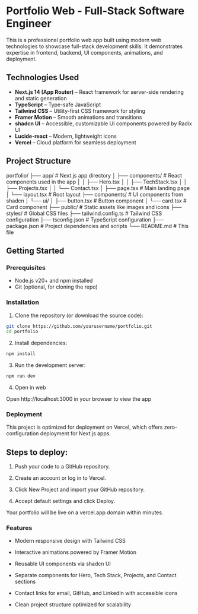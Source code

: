 # Portfolio Web - Full-Stack Software Engineer

This is a professional portfolio web app built using modern web technologies to showcase full-stack development skills. It demonstrates expertise in frontend, backend, UI components, animations, and deployment.

## Technologies Used

- **Next.js 14 (App Router)** – React framework for server-side rendering and static generation  
- **TypeScript** – Type-safe JavaScript  
- **Tailwind CSS** – Utility-first CSS framework for styling  
- **Framer Motion** – Smooth animations and transitions  
- **shadcn UI** – Accessible, customizable UI components powered by Radix UI  
- **Lucide-react** – Modern, lightweight icons  
- **Vercel** – Cloud platform for seamless deployment

## Project Structure
portfolio/
├── app/ # Next.js app directory
│ ├── components/ # React components used in the app
│ │ ├── Hero.tsx
│ │ ├── TechStack.tsx
│ │ ├── Projects.tsx
│ │ └── Contact.tsx
│ ├── page.tsx # Main landing page
│ └── layout.tsx # Root layout
├── components/ # UI components from shadcn
│ └── ui/
│ ├── button.tsx # Button component
│ └── card.tsx # Card component
├── public/ # Static assets like images and icons
├── styles/ # Global CSS files
├── tailwind.config.ts # Tailwind CSS configuration
├── tsconfig.json # TypeScript configuration
├── package.json # Project dependencies and scripts
└── README.md # This file

## Getting Started

### Prerequisites

- Node.js v20+ and npm installed  
- Git (optional, for cloning the repo)

### Installation

1. Clone the repository (or download the source code):

```bash
git clone https://github.com/yourusername/portfolio.git
cd portfolio
```

2. Install dependencies:

```bash
npm install
```

3. Run the development server: 

```bash
npm run dev
```

4. Open in web

Open http://localhost:3000 in your browser to view the app

### Deployment

This project is optimized for deployment on Vercel, which offers zero-configuration deployment for Next.js apps.

## Steps to deploy:

1. Push your code to a GitHub repository.

2. Create an account or log in to Vercel.

3. Click New Project and import your GitHub repository.

4. Accept default settings and click Deploy.

Your portfolio will be live on a vercel.app domain within minutes.

### Features 

- Modern responsive design with Tailwind CSS

- Interactive animations powered by Framer Motion

- Reusable UI components via shadcn UI

- Separate components for Hero, Tech Stack, Projects, and Contact sections

- Contact links for email, GitHub, and LinkedIn with accessible icons

- Clean project structure optimized for scalability